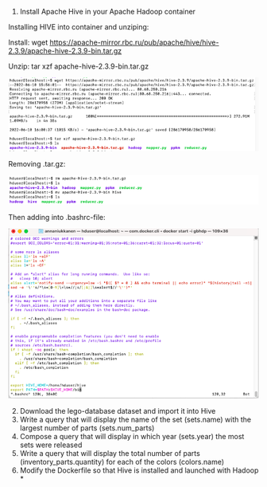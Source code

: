 1. Install Apache Hive in your Apache Hadoop container

Installing HIVE into container and unziping:

Install: wget https://apache-mirror.rbc.ru/pub/apache/hive/hive-2.3.9/apache-hive-2.3.9-bin.tar.gz

Unzip: tar xzf apache-hive-2.3.9-bin.tar.gz 

![Installing HIVE](https://github.com/Annassie/BigData-Hadoop/blob/Anna_Niukkanen_task_4/Anna_Niukkanen_task_4/screenshots/install_hive.png)

Removing .tar.gz:

![Installing HIVE](https://github.com/Annassie/BigData-Hadoop/blob/Anna_Niukkanen_task_4/Anna_Niukkanen_task_4/screenshots/remove_tar_gz.png)

Then adding into .bashrc-file:

![Installing HIVE](https://github.com/Annassie/BigData-Hadoop/blob/Anna_Niukkanen_task_4/Anna_Niukkanen_task_4/screenshots/bashchange.png)

2. Download the lego-database dataset and import it into Hive
4. Write a query that will display the name of the set (sets.name) with the largest number of parts (sets.num_parts)
5. Compose a query that will display in which year (sets.year) the most sets were released
6. Write a query that will display the total number of parts (inventory_parts.quantity) for each of the colors (colors.name)
7. Modify the Dockerfile so that Hive is installed and launched with Hadoop *
